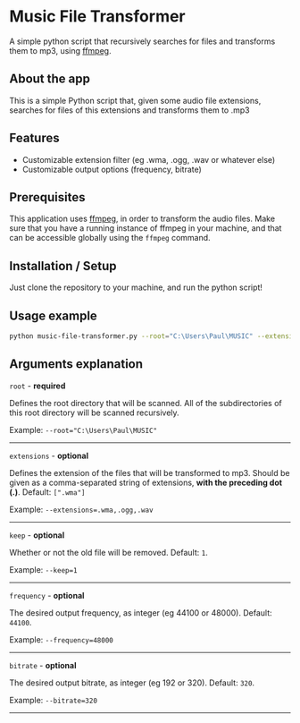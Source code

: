# Music File Transformer

A simple python script that recursively searches for files and transforms them to mp3, using [ffmpeg](https://ffmpeg.org/).

## About the app

This is a simple Python script that, given some audio file extensions, searches for files of this extensions and transforms them to .mp3

## Features

- Customizable extension filter (eg .wma, .ogg, .wav or whatever else)
- Customizable output options (frequency, bitrate)

## Prerequisites

This application uses [ffmpeg](https://ffmpeg.org/), in order to transform the audio files. Make sure that you have a running instance of ffmpeg in your machine, and that can be accessible globally using the `ffmpeg` command.

## Installation / Setup

Just clone the repository to your machine, and run the python script!

## Usage example

```bash
python music-file-transformer.py --root="C:\Users\Paul\MUSIC" --extensions=.wma,.ogg --keep=0 --frequency=48000 --bitrate=320
```

## Arguments explanation

`root` - **required**

Defines the root directory that will be scanned. All of the subdirectories of this root directory will be scanned recursively.

Example: `--root="C:\Users\Paul\MUSIC"`

<hr>

`extensions` - **optional**

Defines the extension of the files that will be transformed to mp3.
Should be given as a comma-separated string of extensions, **with the preceding dot (.)**. Default: `[".wma"]`

Example: `--extensions=.wma,.ogg,.wav`

<hr>

`keep` - **optional**

Whether or not the old file will be removed. Default: `1`.

Example: `--keep=1`

<hr>

`frequency` - **optional**

The desired output frequency, as integer (eg 44100 or 48000). Default: `44100`.

Example: `--frequency=48000`

<hr>

`bitrate` - **optional**

The desired output bitrate, as integer (eg 192 or 320). Default: `320`.

Example: `--bitrate=320`

<hr>

